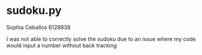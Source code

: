 # sudoku.py
Sophia Ceballos
6128838

I was not able to correctly solve the sudoku due to an issue where my code would input a number without back tracking